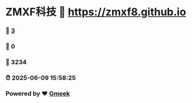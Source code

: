# ZMXF科技 :link: https://zmxf8.github.io 
### :page_facing_up: [3](https://zmxf8.github.io/tag.html) 
### :speech_balloon: 0 
### :hibiscus: 3234 
### :alarm_clock: 2025-06-09 15:58:25 
### Powered by :heart: [Gmeek](https://github.com/Meekdai/Gmeek)
